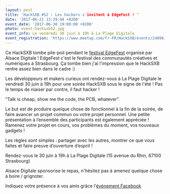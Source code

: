 ```yaml
---
layout: post
title: 'HackSXB #52 : Les hackers s'invitent à EdgeFest ! '
date: '2017-06-21 13:29:48 +0200'
event_date: '2017-06-30 19:00:00 +0200'
photo: event-hacksxb52.jpg
event_info: Le vendredi 30 juin à 19h à La Plage Digitale
event_registration: 'https://www.meetup.com/fr-FR/HackSXB/events/240961729/'
---
```

Ce HackSXB tombe pile-poil pendant le <a href="http://www.edgefest.fr/" target="_blank">festival EdgeFest</a> organisé par Alsace Digitale ! EdgeFest c'est le festival des communautés créatives et numériques à Strasbourg. Ça tombe bien j'ai l'impression que le HackSXB rentre assez bien dans le cadre :)

Les développeurs et makers curieux ont rendez-vous à La Plage Digitale le vendredi 30 juin à 19h pour une soirée HackSXB sous le signe de l'été ! Pas le temps de niaiser par contre, il faut hacker ! 

“Talk is cheap, show me the code, the PCB, whatever”.

Le but est de produire quelque chose de fonctionnel à la fin de la soirée, de faire avancer un projet commun ou votre projet personnel. Une petite présentation à l’ensemble des participants est également appréciée ! Ramenez votre projet en cours, vos problèmes du moment, vos nouveaux gadgets !

Les règles sont simples : partager avec les autres, montrer ce que vous faites et faire preuve d’ouverture d’esprit !

Rendez-vous le 30 juin à 19h à La Plage Digitale (15 avenue du Rhin, 67100 Strasbourg)

Alsace Digitale sponsorise le repas, n'hésitez pas à amenez quelque chose à boire / grignoter.

Indiquez votre présence à vos amis grâce l'[événement Facebook](https://www.facebook.com/events/119194642013937/)